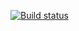 [![Build status](https://ci.appveyor.com/api/projects/status/8ou0uh8j9u03b8af/branch/main?svg=true)](https://ci.appveyor.com/project/KomarovaN/pattern-testmode/branch/main)
